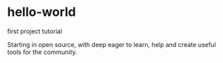# hello-world
first project tutorial

Starting in open source, with deep eager to learn, help and create useful tools for the community.
